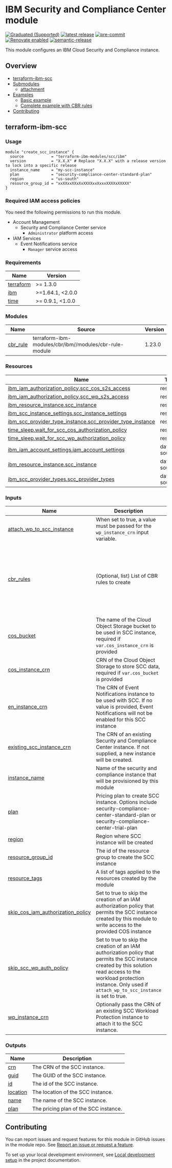 <!-- Update the title -->
# IBM Security and Compliance Center module

[![Graduated (Supported)](https://img.shields.io/badge/Status-Graduated%20(Supported)-brightgreen)](https://terraform-ibm-modules.github.io/documentation/#/badge-status)
[![latest release](https://img.shields.io/github/v/release/terraform-ibm-modules/terraform-ibm-scc?logo=GitHub&sort=semver)](https://github.com/terraform-ibm-modules/terraform-ibm-scc/releases/latest)
[![pre-commit](https://img.shields.io/badge/pre--commit-enabled-brightgreen?logo=pre-commit&logoColor=white)](https://github.com/pre-commit/pre-commit)
[![Renovate enabled](https://img.shields.io/badge/renovate-enabled-brightgreen.svg)](https://renovatebot.com/)
[![semantic-release](https://img.shields.io/badge/%20%20%F0%9F%93%A6%F0%9F%9A%80-semantic--release-e10079.svg)](https://github.com/semantic-release/semantic-release)

<!-- Add a description of module(s) in this repo -->
This module configures an IBM Cloud Security and Compliance instance.

<!-- Below content is automatically populated via pre-commit hook -->
<!-- BEGIN OVERVIEW HOOK -->
## Overview
* [terraform-ibm-scc](#terraform-ibm-scc)
* [Submodules](./modules)
    * [attachment](./modules/attachment)
* [Examples](./examples)
    * [Basic example](./examples/basic)
    * [Complete example with CBR rules](./examples/complete)
* [Contributing](#contributing)
<!-- END OVERVIEW HOOK -->


<!--
If this repo contains any reference architectures, uncomment the heading below and links to them.
(Usually in the `/reference-architectures` directory.)
See "Reference architecture" in Authoring Guidelines in the public documentation at
https://terraform-ibm-modules.github.io/documentation/#/implementation-guidelines?id=reference-architecture
-->
<!-- ## Reference architectures -->


<!-- This heading should always match the name of the root level module (aka the repo name) -->
## terraform-ibm-scc

### Usage
```hcl
module "create_scc_instance" {
  source            = "terraform-ibm-modules/scc/ibm"
  version           = "X.X.X" # Replace "X.X.X" with a release version to lock into a specific release
  instance_name     = "my-scc-instance"
  plan              = "security-compliance-center-standard-plan"
  region            = "us-south"
  resource_group_id = "xxXXxxXXxXxXXXXxxXxxxXXXXxXXXXX"
}
```

### Required IAM access policies

You need the following permissions to run this module.

- Account Management
    - Security and Compliance Center service
        - `Administrator` platform access
- IAM Services
   - Event Notifications service
        - `Manager` service access


<!-- Below content is automatically populated via pre-commit hook -->
<!-- BEGINNING OF PRE-COMMIT-TERRAFORM DOCS HOOK -->
### Requirements

| Name | Version |
|------|---------|
| <a name="requirement_terraform"></a> [terraform](#requirement\_terraform) | >= 1.3.0 |
| <a name="requirement_ibm"></a> [ibm](#requirement\_ibm) | >=1.64.1, <2.0.0 |
| <a name="requirement_time"></a> [time](#requirement\_time) | >= 0.9.1, <1.0.0 |

### Modules

| Name | Source | Version |
|------|--------|---------|
| <a name="module_cbr_rule"></a> [cbr\_rule](#module\_cbr\_rule) | terraform-ibm-modules/cbr/ibm//modules/cbr-rule-module | 1.23.0 |

### Resources

| Name | Type |
|------|------|
| [ibm_iam_authorization_policy.scc_cos_s2s_access](https://registry.terraform.io/providers/IBM-Cloud/ibm/latest/docs/resources/iam_authorization_policy) | resource |
| [ibm_iam_authorization_policy.scc_wp_s2s_access](https://registry.terraform.io/providers/IBM-Cloud/ibm/latest/docs/resources/iam_authorization_policy) | resource |
| [ibm_resource_instance.scc_instance](https://registry.terraform.io/providers/IBM-Cloud/ibm/latest/docs/resources/resource_instance) | resource |
| [ibm_scc_instance_settings.scc_instance_settings](https://registry.terraform.io/providers/IBM-Cloud/ibm/latest/docs/resources/scc_instance_settings) | resource |
| [ibm_scc_provider_type_instance.scc_provider_type_instance](https://registry.terraform.io/providers/IBM-Cloud/ibm/latest/docs/resources/scc_provider_type_instance) | resource |
| [time_sleep.wait_for_scc_cos_authorization_policy](https://registry.terraform.io/providers/hashicorp/time/latest/docs/resources/sleep) | resource |
| [time_sleep.wait_for_scc_wp_authorization_policy](https://registry.terraform.io/providers/hashicorp/time/latest/docs/resources/sleep) | resource |
| [ibm_iam_account_settings.iam_account_settings](https://registry.terraform.io/providers/IBM-Cloud/ibm/latest/docs/data-sources/iam_account_settings) | data source |
| [ibm_resource_instance.scc_instance](https://registry.terraform.io/providers/IBM-Cloud/ibm/latest/docs/data-sources/resource_instance) | data source |
| [ibm_scc_provider_types.scc_provider_types](https://registry.terraform.io/providers/IBM-Cloud/ibm/latest/docs/data-sources/scc_provider_types) | data source |

### Inputs

| Name | Description | Type | Default | Required |
|------|-------------|------|---------|:--------:|
| <a name="input_attach_wp_to_scc_instance"></a> [attach\_wp\_to\_scc\_instance](#input\_attach\_wp\_to\_scc\_instance) | When set to true, a value must be passed for the `wp_instance_crn` input variable. | `bool` | `false` | no |
| <a name="input_cbr_rules"></a> [cbr\_rules](#input\_cbr\_rules) | (Optional, list) List of CBR rules to create | <pre>list(object({<br>    description = string<br>    account_id  = string<br>    rule_contexts = list(object({<br>      attributes = optional(list(object({<br>        name  = string<br>        value = string<br>    }))) }))<br>    enforcement_mode = string<br>  }))</pre> | `[]` | no |
| <a name="input_cos_bucket"></a> [cos\_bucket](#input\_cos\_bucket) | The name of the Cloud Object Storage bucket to be used in SCC instance, required if `var.cos_instance_crn` is provided | `string` | `null` | no |
| <a name="input_cos_instance_crn"></a> [cos\_instance\_crn](#input\_cos\_instance\_crn) | CRN of the Cloud Object Storage to store SCC data, required if `var.cos_bucket` is provided | `string` | `null` | no |
| <a name="input_en_instance_crn"></a> [en\_instance\_crn](#input\_en\_instance\_crn) | The CRN of Event Notifications instance to be used with SCC. If no value is provided, Event Notifications will not be enabled for this SCC instance | `string` | `null` | no |
| <a name="input_existing_scc_instance_crn"></a> [existing\_scc\_instance\_crn](#input\_existing\_scc\_instance\_crn) | The CRN of an existing Security and Compliance Center instance. If not supplied, a new instance will be created. | `string` | `null` | no |
| <a name="input_instance_name"></a> [instance\_name](#input\_instance\_name) | Name of the security and compliance instance that will be provisioned by this module | `string` | n/a | yes |
| <a name="input_plan"></a> [plan](#input\_plan) | Pricing plan to create SCC instance. Options include security-compliance-center-standard-plan or security-compliance-center-trial-plan | `string` | `"security-compliance-center-standard-plan"` | no |
| <a name="input_region"></a> [region](#input\_region) | Region where SCC instance will be created | `string` | `"us-south"` | no |
| <a name="input_resource_group_id"></a> [resource\_group\_id](#input\_resource\_group\_id) | The id of the resource group to create the SCC instance | `string` | n/a | yes |
| <a name="input_resource_tags"></a> [resource\_tags](#input\_resource\_tags) | A list of tags applied to the resources created by the module | `list(string)` | `[]` | no |
| <a name="input_skip_cos_iam_authorization_policy"></a> [skip\_cos\_iam\_authorization\_policy](#input\_skip\_cos\_iam\_authorization\_policy) | Set to true to skip the creation of an IAM authorization policy that permits the SCC instance created by this module to write access to the provided COS instance | `bool` | `false` | no |
| <a name="input_skip_scc_wp_auth_policy"></a> [skip\_scc\_wp\_auth\_policy](#input\_skip\_scc\_wp\_auth\_policy) | Set to true to skip the creation of an IAM authorization policy that permits the SCC instance created by this solution read access to the workload protection instance. Only used if `attach_wp_to_scc_instance` is set to true. | `bool` | `false` | no |
| <a name="input_wp_instance_crn"></a> [wp\_instance\_crn](#input\_wp\_instance\_crn) | Optionally pass the CRN of an existing SCC Workload Protection instance to attach it to the SCC instance. | `string` | `null` | no |

### Outputs

| Name | Description |
|------|-------------|
| <a name="output_crn"></a> [crn](#output\_crn) | The CRN of the SCC instance. |
| <a name="output_guid"></a> [guid](#output\_guid) | The GUID of the SCC instance. |
| <a name="output_id"></a> [id](#output\_id) | The id of the SCC instance. |
| <a name="output_location"></a> [location](#output\_location) | The location of the SCC instance. |
| <a name="output_name"></a> [name](#output\_name) | The name of the SCC instance. |
| <a name="output_plan"></a> [plan](#output\_plan) | The pricing plan of the SCC instance. |
<!-- END OF PRE-COMMIT-TERRAFORM DOCS HOOK -->

<!-- Leave this section as is so that your module has a link to local development environment set up steps for contributors to follow -->
## Contributing

You can report issues and request features for this module in GitHub issues in the module repo. See [Report an issue or request a feature](https://github.com/terraform-ibm-modules/.github/blob/main/.github/SUPPORT.md).

To set up your local development environment, see [Local development setup](https://terraform-ibm-modules.github.io/documentation/#/local-dev-setup) in the project documentation.
